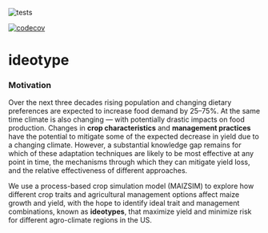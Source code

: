 ![tests](https://github.com/jennhsiao/ideotype/actions/workflows/testsuite/badge.svg)

[![codecov](https://codecov.io/gh/jennhsiao/ideotype/branch/main/graph/badge.svg?token=O47AEZGM6U)](https://codecov.io/gh/jennhsiao/ideotype)

# ideotype

### Motivation
Over the next three decades rising population and changing dietary preferences are expected to increase food demand by 25–75%. At the same time climate is also changing — with potentially drastic impacts on food production. Changes in __crop characteristics__ and __management practices__ have the potential to mitigate some of the expected decrease in yield due to a changing climate. However, a substantial knowledge gap remains for which of these adaptation techniques are likely to be most effective at any point in time, the mechanisms through which they can mitigate yield loss, and the relative effectiveness of different approaches. 

We use a process-based crop simulation model (MAIZSIM) to explore how different crop traits and agricultural management options affect maize growth and yield, with the hope to identify ideal trait and management combinations, known as __ideotypes__, that maximize yield and minimize risk for different agro-climate regions in the US.

